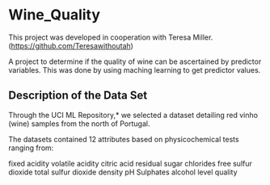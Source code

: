 # Wine_Quality
This project was developed in cooperation with Teresa Miller.(https://github.com/Teresawithoutah)

A project to determine if the quality of wine can be ascertained by predictor variables. This was done by using maching learning to get predictor values.

## Description of the Data Set
Through the UCI ML Repository,* we selected a dataset detailing red vinho (wine) samples from the north of Portugal.

The datasets contained 12 attributes based on physicochemical tests ranging from:

fixed acidity volatile acidity citric acid residual sugar chlorides free sulfur dioxide total sulfur dioxide density pH Sulphates alcohol level quality
